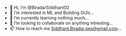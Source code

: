 - 👋 Hi, I’m @BiradarSiddhant02
- 👀 I’m interested in ML and Building GUIs...
- 🌱 I’m currently learning nothing much...
- 💞️ I’m looking to collaborate on anything intresting...
- 📫 How to reach me Siddhant.Biradar.pes@gmail.com...

<!---
BiradarSiddhant02/BiradarSiddhant02 is a ✨ special ✨ repository because its `README.md` (this file) appears on your GitHub profile.
You can click the Preview link to take a look at your changes.
--->
